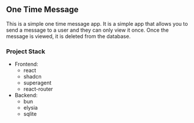 ## One Time Message 
This is a simple one time message app. It is a simple app that allows you to send a message to a user and they can only view it once. Once the message is viewed, it is deleted from the database.

### Project Stack
- Frontend: 
  - react
  - shadcn
  - superagent
  - react-router
- Backend:
  - bun
  - elysia
  - sqlite
  